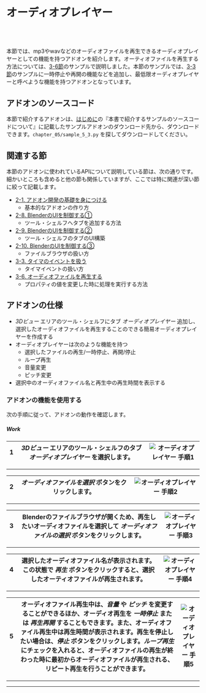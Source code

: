 <div id="sect_title_img_5_3"></div>

<div id="sect_title_text"></div>

# オーディオプレイヤー

<div id="preface"></div>

###### 　

本節では、mp3やwavなどのオーディオファイルを再生できるオーディオプレイヤーとしての機能を持つアドオンを紹介します。オーティオファイルを再生する方法については、[3-6節](../chapter_03/06_Play_Audio_File.md)のサンプルで説明しました。本節のサンプルでは、[3-3節](../chapter_03/06_Play_Audio_File.md)のサンプルに一時停止や再開の機能などを追加し、最低限オーディオプレイヤーと呼べような機能を持つアドオンとなっています。


## アドオンのソースコード

本節で紹介するアドオンは、[はじめに](../../README.md)の『本書で紹介するサンプルのソースコードについて』に記載したサンプルアドオンのダウンロード先から、ダウンロードできます。```chapter_05/sample_5_3.py``` を探してダウンロードしてください。

## 関連する節

本節のアドオンに使われているAPIについて説明している節は、次の通りです。細かいところも含めると他の節も関係していますが、ここでは特に関連が深い節に絞って記載します。

* [2-1. アドオン開発の基礎を身につける](../chapter_02/01_Basic_of_Add-on_Development.md)
  * 基本的なアドオンの作り方
* [2-8. BlenderのUIを制御する①](../chapter_02/08_Control_Blender_UI_1.md)
  * ツール・シェルフへタブを追加する方法
* [2-9. BlenderのUIを制御する②](../chapter_02/09_Control_Blender_UI_2.md)
  * ツール・シェルフのタブのUI構築
* [2-10. BlenderのUIを制御する③](../chapter_02/10_Control_Blender_UI_3.md)
  * ファイルブラウザの扱い方
* [3-3. タイマのイベントを扱う](../chapter_03/03_Handle_Timer_Event.md)
  * タイマイベントの扱い方
* [3-6. オーディオファイルを再生する](../chapter_03/06_Play_Audio_File.md)
  * プロパティの値を変更した時に処理を実行する方法


## アドオンの仕様

* *3Dビュー* エリアのツール・シェルフにタブ *オーディオプレイヤー* 追加し、選択したオーディオファイルを再生することのできる簡易オーディオプレイヤーを作成する
* オーディオプレイヤーは次のような機能を持つ
  * 選択したファイルの再生/一時停止、再開/停止
  * ループ再生
  * 音量変更
  * ピッチ変更
* 選択中のオーディオファイル名と再生中の再生時間を表示する


### アドオンの機能を使用する

次の手順に従って、アドオンの動作を確認します。


<div id="process_title"></div>

##### Work

<div id="process"></div>

|<div id="box">1</div>|*3Dビュー* エリアのツール・シェルフのタブ *オーディオプレイヤー* を選択します。|![オーディオプレイヤー 手順1](https://dl.dropboxusercontent.com/s/ipuyehmoe54sh95/use_add-on_1.png "オーディオプレイヤー 手順1")|
|---|---|---|

<div id="process_sep"></div>

---

<div id="process"></div>

|<div id="box">2</div>|*オーディオファイルを選択* ボタンをクリックします。|![オーディオプレイヤー 手順2](https://dl.dropboxusercontent.com/s/6uryy1g0vh9r5hn/use_add-on_2.png "オーディオプレイヤー 手順2")|
|---|---|---|

<div id="process_sep"></div>

---

<div id="process"></div>

|<div id="box">3</div>|Blenderのファイルブラウザが開くため、再生したいオーディオファイルを選択して *オーディオファイルの選択* ボタンをクリックします。|![オーディオプレイヤー 手順3](https://dl.dropboxusercontent.com/s/kcca4od6dakirae/use_add-on_3.png "オーディオプレイヤー 手順3")|
|---|---|---|

<div id="process_sep"></div>

---

<div id="process"></div>

|<div id="box">4</div>|選択したオーディオファイル名が表示されます。この状態で *再生* ボタンをクリックすると、選択したオーティオファイルが再生されます。|![オーディオプレイヤー 手順4](https://dl.dropboxusercontent.com/s/zv0nnd474ddthgq/use_add-on_4.png "オーディオプレイヤー 手順4")|
|---|---|---|

<div id="process_sep"></div>

---

<div id="process"></div>

|<div id="box">5</div>|オーディオファイル再生中は、*音量* や *ピッチ* を変更することができるほか、オーディオ再生を *一時停止* または *再生再開* することもできます。また、オーディオファイル再生中は再生時間が表示されます。再生を停止したい場合は、*停止* ボタンをクリックします。*ループ再生* にチェックを入れると、オーディオファイルの再生が終わった時に最初からオーディオファイルが再生される、リピート再生を行うことができます。|![オーディオプレイヤー 手順5](https://dl.dropboxusercontent.com/s/qov3eqy8psfazz5/use_add-on_5.png "オーディオプレイヤー 手順5")|
|---|---|---|

<div id="process_sep"></div>

---


<div id="process_start_end"></div>

---
